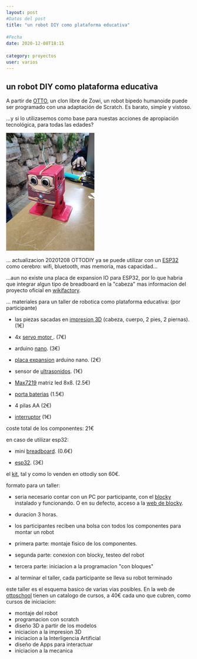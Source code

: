 ```yaml
---
layout: post
#Datos del post
title: "un robot DIY como plataforma educativa"

#Fecha
date: 2020-12-08T18:15

category: proyectos
user: varios
---
```


## un robot DIY como plataforma educativa

A partir de <a href="https://www.ottodiy.com/#build-your-own-robot">OTTO</a>, un clon libre de Zowi, un robot bipedo humanoide puede ser programado con una adaptación de Scratch. Es barato, simple y vistoso.

...y si lo utilizasemos como base para nuestas acciones de apropiación tecnológica, para todas las edades?

![OTTO como IronMan](/recursos/varios/otto_ironman.jpg)

...
actualizacion 20201208
OTTODIY ya se puede utilizar con un [ESP32](https://github.com/OttoDIY/OttoDIYESP) como cerebro: wifi, bluetooth, mas memoria, mas capacidad...

...aun no existe una placa de expansion IO para ESP32, por lo que habria que integrar algun tipo de breadboard en la "cabeza"
mas informacion del proyecto oficial en [wikifactory](https://wikifactory.com/+OttoDIY/otto-diy).

...
materiales para un taller de robotica como plataforma educativa:
(por participante)

- las piezas sacadas en [impresion 3D](https://wikifactory.com/+OttoDIY/otto-diy/files/3Dprint) (cabeza, cuerpo, 2 pies, 2 piernas). (1€)

- 4x [servo motor ](https://es.aliexpress.com/item/32442393099.html?spm=a2g0s.9042311.0.0.274263c0ImuGT6). (7€)

- arduino [nano](https://es.aliexpress.com/item/32418709242.html?spm=a2g0s.9042311.0.0.274263c0ImuGT6). (3€)

- [placa expansion](https://es.aliexpress.com/item/2044200735.html?spm=a2g0o.productlist.0.0.4abd7e611pzwUZ&algo_pvid=5b97c406-70b8-4fbb-b855-d98154891a62&algo_expid=5b97c406-70b8-4fbb-b855-d98154891a62-7&btsid=2100bb5116074218553922373e0fa5&ws_ab_test=searchweb0_0,searchweb201602_,searchweb201603_) arduino nano. (2€)

- sensor de [ultrasonidos](https://es.aliexpress.com/item/1859102668.html?spm=a2g0s.9042311.0.0.274263c0ImuGT6). (1€)

- [Max7219](https://es.aliexpress.com/item/4000263982956.html?spm=a2g0o.productlist.0.0.59a73093pqYLL0&algo_pvid=dc222d33-b40c-4b8f-bd5e-bbab487230ec&algo_expid=dc222d33-b40c-4b8f-bd5e-bbab487230ec-8&btsid=2100bdd516074236524446697e3cf8&ws_ab_test=searchweb0_0,searchweb201602_,searchweb201603_) matriz led 8x8. (2.5€)

- [porta baterias](https://es.aliexpress.com/item/32971481065.html?spm=a2g0o.productlist.0.0.5d0b7cbfyKCHTD&algo_pvid=27b0b28c-ff49-490c-94b8-7c2fa193705b&algo_expid=27b0b28c-ff49-490c-94b8-7c2fa193705b-14&btsid=2100bb4916075060180435326e8a9d&ws_ab_test=searchweb0_0,searchweb201602_,searchweb201603_) (1.5€)

- 4 pilas AA (2€)

- [interruptor](https://es.aliexpress.com/item/32424649963.html?spm=a2g0o.productlist.0.0.733b1a7bGDjmq9&algo_pvid=d6eb05d0-e7e2-4c5d-ba26-454533e9ac70&algo_expid=d6eb05d0-e7e2-4c5d-ba26-454533e9ac70-11&btsid=2100bb4716075061109487781e9ddb&ws_ab_test=searchweb0_0,searchweb201602_,searchweb201603_) (1€)

coste total de los componentes: 21€

en caso de utilizar esp32:
- mini [breadboard](https://es.aliexpress.com/item/32914730439.html?spm=a2g0o.productlist.0.0.65c0417cmA1AEd&algo_pvid=50e6fcf6-f347-4932-a5f3-7786cd179959&algo_expid=50e6fcf6-f347-4932-a5f3-7786cd179959-13&btsid=2100bb5116074240403235021e12ac&ws_ab_test=searchweb0_0,searchweb201602_,searchweb201603_). (0.6€)

- [esp32](https://es.aliexpress.com/item/1005001757645011.html?spm=a2g0o.productlist.0.0.757770c22F1ExH&algo_pvid=77c764db-1042-4c1b-9d55-73b9826bf9c2&algo_expid=77c764db-1042-4c1b-9d55-73b9826bf9c2-3&btsid=2100bdd016074241440817161e292c&ws_ab_test=searchweb0_0,searchweb201602_,searchweb201603_). (3€)



el [kit](https://www.ottodiy.com/store/products/49452), tal y como lo venden en ottodiy son 60€. 


formato para un taller: 

- seria necesario contar con un PC por participante, con el [blocky](https://github.com/OttoDIY/blockly/releases/download/v1.3.0/OttoBlockly-Setup-1.3.0.exe) instalado y funcionando. O en su defecto, acceso a la [web de blocky](https://ottodiy.github.io/blockly/www/).

- duracion 3 horas. 

- los participantes reciben una bolsa con todos los componentes para montar un robot

- primera parte: montaje fisico de los componentes. 

- segunda parte: conexion con blocky,  testeo del robot

- tercera parte: iniciacion a la programacion "con bloques"

- al terminar el taller, cada participante se lleva su robot terminado 

este taller es el esquema basico de varias vias posibles. En la web de [ottoschool](https://ottoschool.com/en/all-courses/) tienen un catalogo de cursos, a 40€ cada uno que cubren, como cursos de iniciacion:

 - montaje del robot
 - programacion con scratch
 - diseño 3D a partir de los modelos 
 - iniciacion a la impresion 3D 
 - iniciacion a la Interligencia Artificial 
 - diseño de Apps para interactuar 
 - iniciacion a la mecanica 
